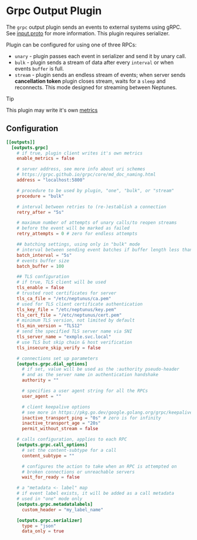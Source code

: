 # Grpc Output Plugin

The `grpc` output plugin sends an events to external systems using gRPC. See [input.proto](../../common/grpc/input.proto) for more information. This plugin requires serializer.

Plugin can be configured for using one of three RPCs:
 - `unary` - plugin passes each event in serializer and send it by unary call.
 - `bulk` - plugin sends a stream of data after every `interval` or when events `buffer` is full.
 - `stream` - plugin sends an endless stream of events; when server sends **cancellation token** plugin closes stream, waits for a `sleep` and reconnects. This mode designed for streaming between Neptunes.

> [!TIP]  
> This plugin may write it's own [metrics](../../../docs/METRICS.md#grpc-client)

## Configuration
```toml
[[outputs]]
  [outputs.grpc]
    # if true, plugin client writes it's own metrics
    enable_metrics = false

    # server address, see more info about uri schemes
    # https://grpc.github.io/grpc/core/md_doc_naming.html
    address = "localhost:5800"

    # procedure to be used by plugin, "one", "bulk", or "stream"
    procedure = "bulk"

    # interval between retries to (re-)establish a connection
    retry_after = "5s"

    # maximum number of attempts of unary calls/to reopen streams
    # before the event will be marked as failed
    retry_attempts = 0 # zero for endless attempts

    ## batching settings, using only in "bulk" mode
    # interval between sending event batches if buffer length less than it's capacity
    batch_interval = "5s"
    # events buffer size
    batch_buffer = 100

    ## TLS configuration
    # if true, TLS client will be used
    tls_enable = false
    # trusted root certificates for server
    tls_ca_file = "/etc/neptunus/ca.pem"
    # used for TLS client certificate authentication
    tls_key_file = "/etc/neptunus/key.pem"
    tls_cert_file = "/etc/neptunus/cert.pem"
    # minimum TLS version, not limited by default
    tls_min_version = "TLS12"
    # send the specified TLS server name via SNI
    tls_server_name = "exmple.svc.local"
    # use TLS but skip chain & host verification
    tls_insecure_skip_verify = false

    # connections set up parameters
    [outputs.grpc.dial_options]
      # if set, value will be used as the :authority pseudo-header 
      # and as the server name in authentication handshake
      authority = ""

      # specifies a user agent string for all the RPCs
      user_agent = ""

      # client keepalive options
      # see more in https://pkg.go.dev/google.golang.org/grpc/keepalive#ClientParameters
      inactive_transport_ping = "0s" # zero is for infinity
      inactive_transport_age = "20s"
      permit_without_stream = false

    # calls configuration, applies to each RPC
    [outputs.grpc.call_options]
      # set the content-subtype for a call
      content_subtype = ""

      # configures the action to take when an RPC is attempted on 
      # broken connections or unreachable servers
      wait_for_ready = false

    # a "metadata <- label" map
    # if event label exists, it will be added as a call metadata
    # used in "one" mode only
    [outputs.grpc.metadatalabels]
      custom_header = "my_label_name"

    [outputs.grpc.serializer]
      type = "json"
      data_only = true
```

